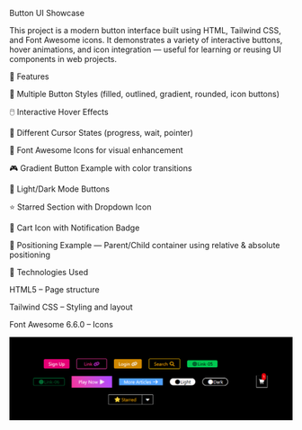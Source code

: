 Button UI Showcase

This project is a modern button interface built using HTML, Tailwind CSS, and Font Awesome icons.
It demonstrates a variety of interactive buttons, hover animations, and icon integration — useful for learning or reusing UI components in web projects.

🚀 Features

🌈 Multiple Button Styles (filled, outlined, gradient, rounded, icon buttons)

🖱️ Interactive Hover Effects

🔄 Different Cursor States (progress, wait, pointer)

🧩 Font Awesome Icons for visual enhancement

🎮 Gradient Button Example with color transitions

🌙 Light/Dark Mode Buttons

⭐ Starred Section with Dropdown Icon

🛒 Cart Icon with Notification Badge

🧱 Positioning Example — Parent/Child container using relative & absolute positioning

🧰 Technologies Used

HTML5 – Page structure

Tailwind CSS – Styling and layout

Font Awesome 6.6.0 – Icons

![img](./csspic1.png)